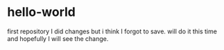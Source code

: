 # hello-world
first repository
I did changes but i think I forgot to save. will do it this time
and hopefully I will see the change.
